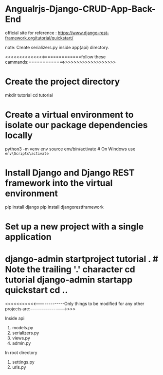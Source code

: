 # Angualrjs-Django-CRUD-App-Back-End

official site for reference : https://www.django-rest-framework.org/tutorial/quickstart/


note: Create serializers.py inside app(api) directory.




<<<<<<<<<<<<<<==============follow these cammands:=============>>>>>>>>>>>>>>>>>>>

# Create the project directory
mkdir tutorial
cd tutorial

# Create a virtual environment to isolate our package dependencies locally
python3 -m venv env
source env/bin/activate  # On Windows use `env\Scripts\activate`

# Install Django and Django REST framework into the virtual environment
pip install django
pip install djangorestframework

# Set up a new project with a single application
django-admin startproject tutorial .  # Note the trailing '.' character
cd tutorial
django-admin startapp quickstart
cd ..
============================================================================================

<<<<<<<<<<<-------------Only things to be modified for any other projects are:---------------->>>>

Inside api
1. models.py
2. serializers.py
3. views.py
4. admin.py

In root directory

1. settings.py
2. urls.py

